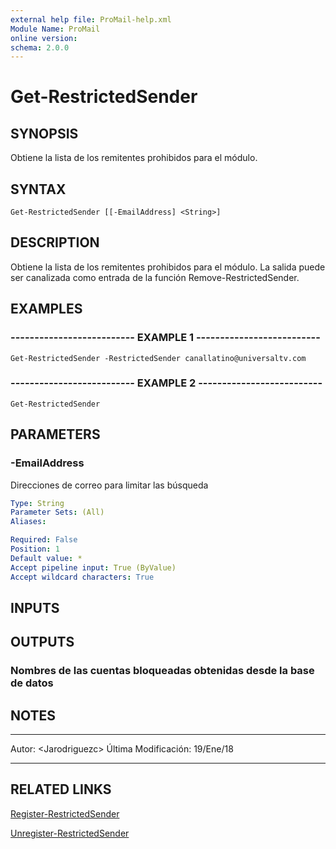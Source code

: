 ```yaml
---
external help file: ProMail-help.xml
Module Name: ProMail
online version: 
schema: 2.0.0
---
```


# Get-RestrictedSender

## SYNOPSIS
Obtiene la lista de los remitentes prohibidos para el módulo.

## SYNTAX

```
Get-RestrictedSender [[-EmailAddress] <String>]
```

## DESCRIPTION
Obtiene la lista de los remitentes prohibidos para el módulo.
La salida 
puede ser canalizada como entrada de la función Remove-RestrictedSender.

## EXAMPLES

### -------------------------- EXAMPLE 1 --------------------------
```
Get-RestrictedSender -RestrictedSender canallatino@universaltv.com
```

### -------------------------- EXAMPLE 2 --------------------------
```
Get-RestrictedSender
```

## PARAMETERS

### -EmailAddress
Direcciones de correo para limitar las búsqueda

```yaml
Type: String
Parameter Sets: (All)
Aliases: 

Required: False
Position: 1
Default value: *
Accept pipeline input: True (ByValue)
Accept wildcard characters: True
```

## INPUTS

## OUTPUTS

### Nombres de las cuentas bloqueadas obtenidas desde la base de datos

## NOTES
---------------------------------------------------------
Autor: \<Jarodriguezc\>
Última Modificación: 19/Ene/18

---------------------------------------------------------

## RELATED LINKS

[Register-RestrictedSender](Register-RestrictedSender.md)

[Unregister-RestrictedSender](Unregister-RestrictedSender.md)

